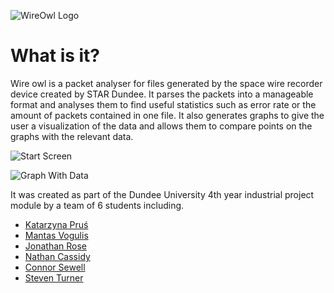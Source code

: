 ![WireOwl Logo](https://cloud.githubusercontent.com/assets/8862675/18851849/b77da736-8435-11e6-842c-279d4585cdbd.png "WireOwl")

# What is it?
Wire owl is a packet analyser for files generated by the space wire recorder
device created by STAR Dundee. It parses the packets into a manageable format
and analyses them to find useful statistics such as error rate or the amount of
packets contained in one file. It also generates graphs to give the user a
visualization of the data and allows them to compare points on the graphs with
the relevant data.

![Start Screen](https://cloud.githubusercontent.com/assets/8862675/18852343/ec15df2a-8437-11e6-9033-b71b5889c14d.png "Start Screen")

![Graph With Data](https://cloud.githubusercontent.com/assets/8862675/18852375/071b52b4-8438-11e6-82f2-a8552f13a424.png "Graph With Data")

It was created as part of the Dundee University
4th year industrial project module by a team of 6 students including.

- [Katarzyna Pruś](https://github.com/patarzynak)
- [Mantas Vogulis](https://github.com/crazyhatfish)
- [Jonathan Rose](https://github.com/purplegoat53)
- [Nathan Cassidy](https://github.com/NazCassidy)
- [Connor Sewell](https://github.com/ConnorSewell)
- [Steven Turner](https://github.com/StevenPTurner)
